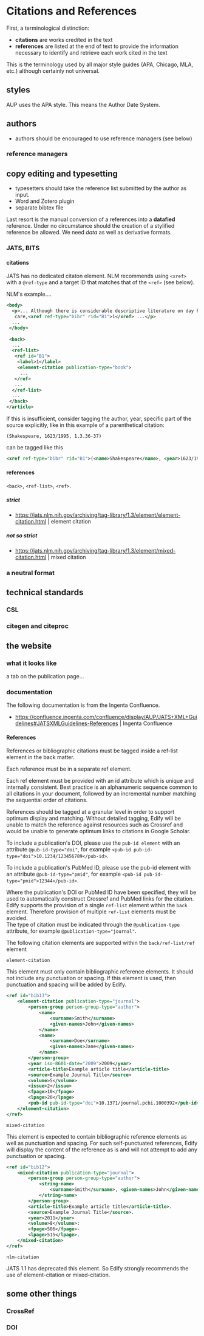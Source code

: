 # Citations and References

First, a terminological distinction:

- **citations** are works credited in the text
- **references** are listed at the end of text to provide the information necessary to identify and retrieve each work cited in the text

This is the terminology used by all major style guides (APA, Chicago, MLA, etc.) although certainly not universal.

## styles

AUP uses the APA style. This means the Author Date System.

## authors

- authors should be encouraged to use reference managers (see below)

### reference managers


## copy editing and typesetting

- typesetters should take the reference list submitted by the author as input.
- Word and Zotero plugin
- separate bibtex file

Last resort is the manual conversion of a references into a **datafied** reference. Under no circumstance should the creation of a stylified reference be allowed. We need _data_ as well as derivative formats.

### JATS, BITS


#### citations
JATS has no dedicated citaton element. NLM recommends using `<xref>` with a `@ref-type` and a target ID that matches that of the `<ref>` (see below). 

NLM's example....

```xml
<body>
  <p>... Although there is considerable descriptive literature on day hospital
   care,<xref ref-type="bibr" rid="B1">1</xref> ...</p>
  ...
 </body>
  
 <back>
  ...
  <ref-list>
   <ref id="B1">
    <label>1</label>
    <element-citation publication-type="book">
     ...
   </ref>
   ...
  </ref-list>
  ...
 </back>
</article>
```

If this is insufficient, consider tagging the author, year, specific part of the source explicitly, like in this example of a parenthetical citation:

```
(Shakespeare, 1623/1995, 1.3.36-37)
```

can be tagged like this

```xml
<xref ref-type="bibr" rid="B1">(<name>Shakespeare</name>, <year>1623/1995</year>, <page-range>1.3.36-37</page-range>)</xref>
```

#### references

`<back>`, `<ref-list>`, `<ref>`.

##### strict

- https://jats.nlm.nih.gov/archiving/tag-library/1.3/element/element-citation.html | element citation

##### not so strict

- https://jats.nlm.nih.gov/archiving/tag-library/1.3/element/mixed-citation.html | mixed citation


### a neutral format

## technical standards

### CSL


### citegen and citeproc


## the website

### what it looks like
a tab on the publication page...


### documentation
The following documentation is from the Ingenta Confluence.

- https://confluence.ingenta.com/confluence/display/AUP/JATS+XML+Guidelines#JATSXMLGuidelines-References | Ingenta Confluence

#### References

References or bibliographic citations must be tagged inside a ref-list element in the back matter.

Each reference must be in a separate ref element. 

Each ref element must be provided with an id attribute which is unique and internally consistent. Best practice is an alphanumeric sequence common to all citations in your document, followed by an incremental number matching the sequential order of citations.

References should be tagged at a granular level in order to support optimum display and matching. Without detailed tagging, Edify will be unable to match the reference against resources such as Crossref and would be unable to generate optimum links to citations in Google Scholar.

To include a publication's DOI, please use the `pub-id element` with an attribute `@pub-id-type="doi"`, for example `<pub-id pub-id-type="doi">10.1234/123456789</pub-id>`.

To include a publication's PubMed ID, please use the pub-id element with an attribute `@pub-id-type="pmid"`, for example `<pub-id pub-id-type="pmid">12344</pub-id>`.

Where the publication's DOI or PubMed ID have been specified, they will be used to automatically construct Crossref and PubMed links for the citation.
Edify supports the provision of a single `ref-list` element within the `back` element. Therefore provision of multiple `ref-list` elements must be avoided.   
The type of citation must be indicated through the `@publication-type` attribute, for example `@publication-type="journal"`. 

The following citation elements are supported within the `back/ref-list/ref` element

`element-citation`

This element must only contain bibliographic reference elements. It should not include any punctuation or spacing. If this element is used, then punctuation and spacing will be added by Edify.

```xml
<ref id="bib13">
    <element-citation publication-type="journal">
        <person-group person-group-type="author">
            <name>
                <surname>Smith</surname>
                <given-names>John</given-names>
            </name>
            <name>
                <surname>Doe</surname>
                <given-names>Jane</given-names>
            </name>
        </person-group>
        <year iso-8601-date="2009">2009</year>
        <article-title>Example article title</article-title>
        <source>Example Journal Title</source>
        <volume>5</volume>
        <issue>2</issue>
        <fpage>10</fpage>
        <lpage>20</lpage>
        <pub-id pub-id-type="doi">10.1371/journal.pcbi.1000392</pub-id>
    </element-citation>
</ref>
```

`mixed-citation`

This element is expected to contain bibliographic reference elements as well as punctuation and spacing. For such self-punctuated references, Edify will display the content of the reference as is and will not attempt to add any punctuation or spacing.

```xml
<ref id="bib12">
    <mixed-citation publication-type="journal">
        <person-group person-group-type="author">
            <string-name>
                <surname>Smith</surname>, <given-names>John</given-names>
            </string-name>
        </person-group>.
        <article-title>Example article title</article-title>.
        <source>Example Journal Title</source>.
        <year>2011</year>
        <volume>8</volume>:
        <fpage>506</fpage>-
        <lpage>515</lpage>.
    </mixed-citation>
</ref>
```

`nlm-citation`

JATS 1.1 has deprecated this element. So Edify strongly recommends the use of element-citation or mixed-citation.


## some other things

### CrossRef

### DOI
